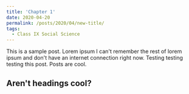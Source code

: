 ```yaml
---
title: 'Chapter 1'
date: 2020-04-20
permalink: /posts/2020/04/new-title/
tags:
  - Class IX Social Science
---
```


This is a sample post. Lorem ipsum I can't remember the rest of lorem ipsum and don't have an internet connection right now. Testing testing testing this post. Posts are cool.

Aren't headings cool?
------